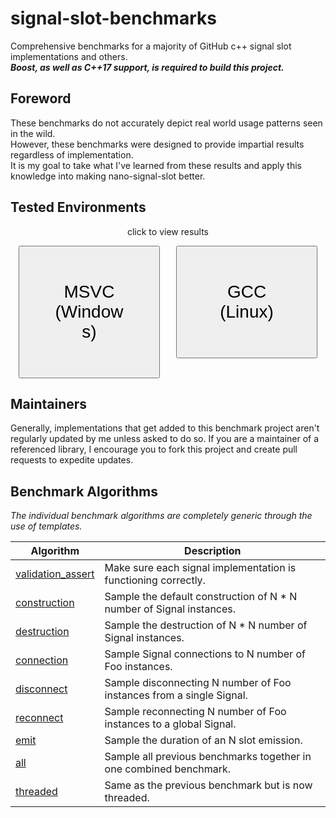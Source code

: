 
# signal-slot-benchmarks

Comprehensive benchmarks for a majority of GitHub c++ signal slot implementations and others.
<br/>
**_Boost, as well as C++17 support, is required to build this project._**

Foreword
--------

These benchmarks do not accurately depict real world usage patterns seen in the wild.
<br/>
However, these benchmarks were designed to provide impartial results regardless of implementation.
<br/>
It is my goal to take what I've learned from these results and apply this knowledge into making nano-signal-slot better.

Tested Environments
-------------------

<div style="text-align:center; margin-bottom:1em;">click to view results</div>
<div style="text-align:center; display:flex;">
	<div style="flex:1;">
    	<a href="/results/benchmarks_msvc/README.md">
        	<button type="button" style="padding:2em; cursor:pointer;  font-size:2em; width:90%;">
            	MSVC (Windows)
            </button>
        </a>
	</div>
	<div style="flex:1;">
        <a href="/results/benchmarks_gcc/README.md">
            <button type="button" style="padding:2em; cursor:pointer; font-size:2em; width:90%;">
            	GCC (Linux)
            </button>
        </a>
	</div>
</div>

Maintainers
-----------

Generally, implementations that get added to this benchmark project aren't regularly updated by me unless asked to do so.
If you are a maintainer of a referenced library, I encourage you to fork this project and create pull requests to expedite updates.

Benchmark Algorithms
--------------------

_The individual benchmark algorithms are completely generic through the use of templates._

| Algorithm | Description |
| --------- | ----------- |
| [validation_assert](benchmark.hpp#L19) | Make sure each signal implementation is functioning correctly. |
| [construction](benchmark.hpp#L48) | Sample the default construction of N * N number of Signal instances. |
| [destruction](benchmark.hpp#L66) | Sample the destruction of N * N number of Signal instances. |
| [connection](benchmark.hpp#L85) | Sample Signal connections to N number of Foo instances. |
| [disconnect](benchmark.hpp#L108) | Sample disconnecting N number of Foo instances from a single Signal. |
| [reconnect](benchmark.hpp#L135) | Sample reconnecting N number of Foo instances to a global Signal. |
| [emit](benchmark.hpp#L159) | Sample the duration of an N slot emission. |
| [all](benchmark.hpp#L184) | Sample all previous benchmarks together in one combined benchmark. |
| [threaded](benchmark.hpp#L208) | Same as the previous benchmark but is now threaded. |
<br/>

